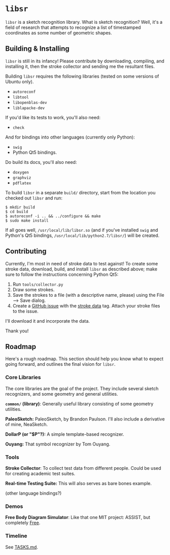 # `libsr`

`libsr` is a sketch recognition library.  What is sketch recognition?  Well,
it's a field of research that attempts to recognize a list of timestamped
coordinates as some number of geometric shapes.


## Building & Installing

`libsr` is still in its infancy!  Please contribute by downloading, compiling,
and installing it, then the stroke collector and sending me the resultant files.

Building `libsr` requires the following libraries (tested on some versions of
Ubuntu only).
* `autoreconf`
* `libtool`
* `libopenblas-dev`
* `liblapacke-dev`

If you'd like its tests to work, you'll also need:
* `check`

And for bindings into other languages (currently only Python):
* `swig`
* Python Qt5 bindings.

Do build its docs, you'll also need:
* `doxygen`
* `graphviz`
* `pdflatex`

To build `libsr` in a separate `build/` directory, start from the location you
checked out `libsr` and run:
```
$ mkdir build
$ cd build
$ autoreconf -i .. && ../configure && make
$ sudo make install
```

If all goes well, `/usr/local/lib/libsr.so` (and if you've installed `swig` and
Python's Qt5 bindings, `/usr/local/lib/python2.7/libsr/`) will be created.


## Contributing

Currently, I'm most in need of stroke data to test against!  To create some
stroke data, download, build, and install `libsr` as described above; make sure
to follow the instructions concerning Python Qt5:

1. Run `tools/collector.py`
2. Draw some strokes.
3. Save the strokes to a file (with a descriptive name, please) using the File
   --> Save dialog.
4. Create a [GitHub issue](https://github.com/jamoozy/libsr/issues/new) with the
   [stroke data](https://github.com/jamoozy/libsr/labels/stroke%20data) tag.
   Attach your stroke files to the issue.

I'll download it and incorporate the data.

Thank you!

## Roadmap

Here's a rough roadmap.  This section should help you know what to expect going
forward, and outlines the final vision for `libsr`.

### Core Libraries

The core libraries are the goal of the project.  They include several sketch
recognizers, and some geometry and general utilities.

**`common/` (library)**:
Generally useful library consisting of some geometry utilities.

**PaleoSketch:**
PaleoSketch, by Brandon Paulson.  I'll also include a derivative of mine,
NeaSketch.

**DollarP (or "$P"?):**
A simple template-based recognizer.

**Ouyang:**
That symbol recognizer by Tom Ouyang.

### Tools

**Stroke Collector**: To collect test data from different people.  Could be
used for creating academic test suites.

**Real-time Testing Suite:** This will also serves as bare bones example.

(other language bindings?)

### Demos

**Free Body Diagram Simulator**: Like that one MIT project: ASSIST, but
completely [Free](http://fsf.org).

### Timeline

See [TASKS.md](/TASKS.md).
